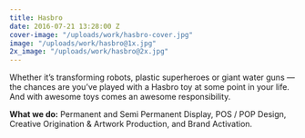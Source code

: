```yaml
---
title: Hasbro
date: 2016-07-21 13:28:00 Z
cover-image: "/uploads/work/hasbro-cover.jpg"
image: "/uploads/work/hasbro@1x.jpg"
2x_image: "/uploads/work/hasbro@2x.jpg"
---
```


Whether it’s transforming robots,  plastic superheroes or giant water guns — the chances are you’ve played with a Hasbro toy at some point in your life. And with awesome toys comes an awesome responsibility.

**What we do:** Permanent and Semi Permanent Display, POS / POP Design, Creative Origination & Artwork Production, and Brand Activation.
